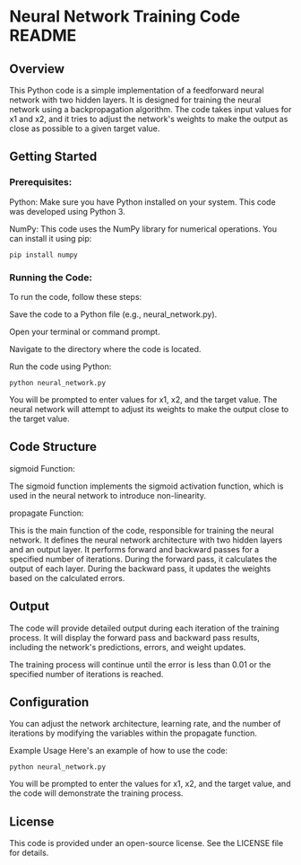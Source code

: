 # Neural Network Training Code README
## Overview
This Python code is a simple implementation of a feedforward neural network with two hidden layers. It is designed for training the neural network using a backpropagation algorithm. The code takes input values for x1 and x2, and it tries to adjust the network's weights to make the output as close as possible to a given target value.

## Getting Started
### Prerequisites:

Python: Make sure you have Python installed on your system. This code was developed using Python 3.

NumPy: This code uses the NumPy library for numerical operations. You can install it using pip:

`pip install numpy`

### Running the Code:

To run the code, follow these steps:

Save the code to a Python file (e.g., neural_network.py).

Open your terminal or command prompt.

Navigate to the directory where the code is located.

Run the code using Python:

`python neural_network.py`

You will be prompted to enter values for x1, x2, and the target value. The neural network will attempt to adjust its weights to make the output close to the target value.

## Code Structure
sigmoid Function:

The sigmoid function implements the sigmoid activation function, which is used in the neural network to introduce non-linearity.

propagate Function:

This is the main function of the code, responsible for training the neural network.
It defines the neural network architecture with two hidden layers and an output layer.
It performs forward and backward passes for a specified number of iterations.
During the forward pass, it calculates the output of each layer.
During the backward pass, it updates the weights based on the calculated errors.

## Output
The code will provide detailed output during each iteration of the training process. It will display the forward pass and backward pass results, including the network's predictions, errors, and weight updates.

The training process will continue until the error is less than 0.01 or the specified number of iterations is reached.

## Configuration
You can adjust the network architecture, learning rate, and the number of iterations by modifying the variables within the propagate function.

Example Usage
Here's an example of how to use the code:

`python neural_network.py`

You will be prompted to enter the values for x1, x2, and the target value, and the code will demonstrate the training process.

## License
This code is provided under an open-source license. See the LICENSE file for details.
